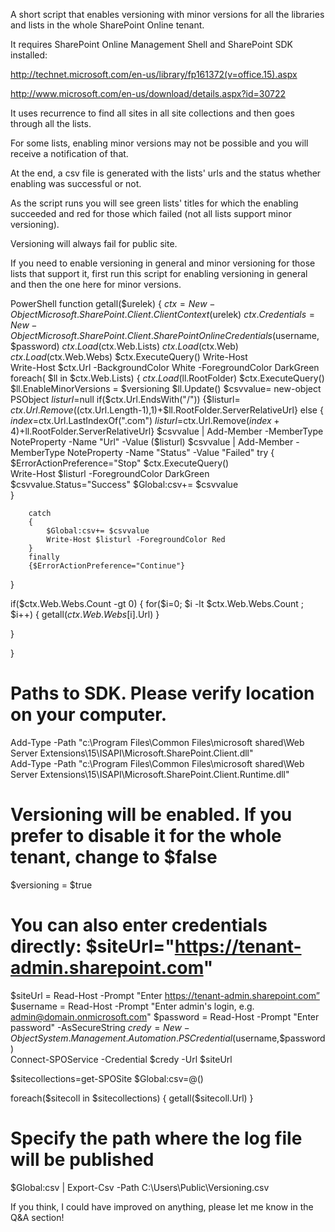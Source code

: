 A short script that enables versioning with minor versions for all the libraries and lists in the whole SharePoint Online tenant.

It requires SharePoint Online Management Shell and SharePoint SDK installed:

http://technet.microsoft.com/en-us/library/fp161372(v=office.15).aspx

http://www.microsoft.com/en-us/download/details.aspx?id=30722

 

 



 

 

It uses recurrence to find all sites in all site collections and then goes through all the lists.

For some lists, enabling minor versions may not be possible and you will receive a notification of that.

At the end, a csv file is generated with the lists' urls and the status whether enabling was successful or not.

 

As the script runs you will see green lists' titles for which the enabling succeeded and red for those which failed (not all lists support minor versioning).

Versioning will always fail for public site.

 

 

 



 

 

 

 

If you need to enable versioning in general and minor versioning for those lists that support it, first run this script for enabling versioning in general and then the one here for minor versions.  

 

 

PowerShell
function getall($urelek) 
{ 
  $ctx=New-Object Microsoft.SharePoint.Client.ClientContext($urelek) 
  $ctx.Credentials = New-Object Microsoft.SharePoint.Client.SharePointOnlineCredentials($username, $password) 
  $ctx.Load($ctx.Web.Lists) 
  $ctx.Load($ctx.Web) 
  $ctx.Load($ctx.Web.Webs) 
  $ctx.ExecuteQuery() 
  Write-Host  
  Write-Host $ctx.Url -BackgroundColor White -ForegroundColor DarkGreen 
  foreach( $ll in $ctx.Web.Lists) 
  { 
    $ctx.Load($ll.RootFolder) 
    $ctx.ExecuteQuery() 
    $ll.EnableMinorVersions = $versioning 
    $ll.Update() 
    $csvvalue= new-object PSObject 
        $listurl=$null 
        if($ctx.Url.EndsWith("/")) {$listurl= $ctx.Url.Remove(($ctx.Url.Length-1),1)+$ll.RootFolder.ServerRelativeUrl} 
        else { 
        $index=$ctx.Url.LastIndexOf(".com") 
        $listurl=$ctx.Url.Remove($index+4)+$ll.RootFolder.ServerRelativeUrl} 
        $csvvalue | Add-Member -MemberType NoteProperty -Name "Url" -Value ($listurl) 
        $csvvalue | Add-Member -MemberType NoteProperty -Name "Status" -Value "Failed" 
        try 
        { 
        $ErrorActionPreference="Stop" 
        $ctx.ExecuteQuery()  
        Write-Host $listurl -ForegroundColor DarkGreen 
        $csvvalue.Status="Success" 
        $Global:csv+= $csvvalue        
        } 
 
        catch 
        { 
            $Global:csv+= $csvvalue 
            Write-Host $listurl -ForegroundColor Red 
        } 
        finally 
        {$ErrorActionPreference="Continue"} 
         
 
  } 
 
  if($ctx.Web.Webs.Count -gt 0) 
  { 
    for($i=0; $i -lt $ctx.Web.Webs.Count ; $i++) 
    { 
        getall($ctx.Web.Webs[$i].Url) 
    } 
 
  } 
   
   
 
} 
 
# Paths to SDK. Please verify location on your computer. 
Add-Type -Path "c:\Program Files\Common Files\microsoft shared\Web Server Extensions\15\ISAPI\Microsoft.SharePoint.Client.dll"  
Add-Type -Path "c:\Program Files\Common Files\microsoft shared\Web Server Extensions\15\ISAPI\Microsoft.SharePoint.Client.Runtime.dll"  
 
# Versioning will be enabled. If you prefer to disable it for the whole tenant, change to $false 
$versioning = $true 
 
# You can also enter credentials directly: $siteUrl="https://tenant-admin.sharepoint.com" 
$siteUrl = Read-Host -Prompt "Enter https://tenant-admin.sharepoint.com” 
$username = Read-Host -Prompt "Enter admin's login, e.g. admin@domain.onmicrosoft.com" 
$password = Read-Host -Prompt "Enter password" -AsSecureString 
$credy= New-Object System.Management.Automation.PSCredential($username,$password)  
Connect-SPOService -Credential $credy -Url $siteUrl  
 
$sitecollections=get-SPOSite 
$Global:csv=@() 
 
foreach($sitecoll in $sitecollections) 
{ 
    getall($sitecoll.Url) 
} 
 
# Specify the path where the log file will be published 
$Global:csv | Export-Csv -Path C:\Users\Public\Versioning.csv 
 
 

If you think, I could have improved on anything, please let me know in the Q&A section!
